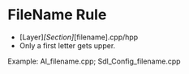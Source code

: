 # FileName Rule
- [Layer]_[Section]_[filename].cpp/hpp
- Only a first letter gets upper.

Example: Al_filename.cpp; Sdl_Config_filename.cpp

